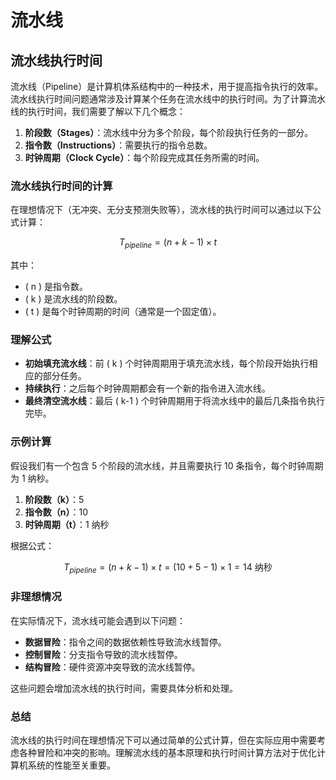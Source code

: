 # 流水线

## 流水线执行时间

流水线（Pipeline）是计算机体系结构中的一种技术，用于提高指令执行的效率。流水线执行时间问题通常涉及计算某个任务在流水线中的执行时间。为了计算流水线的执行时间，我们需要了解以下几个概念：

1. **阶段数（Stages）**：流水线中分为多个阶段，每个阶段执行任务的一部分。
2. **指令数（Instructions）**：需要执行的指令总数。
3. **时钟周期（Clock Cycle）**：每个阶段完成其任务所需的时间。

### 流水线执行时间的计算

在理想情况下（无冲突、无分支预测失败等），流水线的执行时间可以通过以下公式计算：

$$
T_{pipeline} = (n + k - 1) \times t
$$

其中：
- \( n \) 是指令数。
- \( k \) 是流水线的阶段数。
- \( t \) 是每个时钟周期的时间（通常是一个固定值）。

### 理解公式

- **初始填充流水线**：前 \( k \) 个时钟周期用于填充流水线，每个阶段开始执行相应的部分任务。
- **持续执行**：之后每个时钟周期都会有一个新的指令进入流水线。
- **最终清空流水线**：最后 \( k-1 \) 个时钟周期用于将流水线中的最后几条指令执行完毕。

### 示例计算

假设我们有一个包含 5 个阶段的流水线，并且需要执行 10 条指令，每个时钟周期为 1 纳秒。

1. **阶段数（k）**：5
2. **指令数（n）**：10
3. **时钟周期（t）**：1 纳秒

根据公式：

$$
T_{pipeline} = (n + k - 1) \times t = (10 + 5 - 1) \times 1 = 14 \text{ 纳秒}
$$

### 非理想情况

在实际情况下，流水线可能会遇到以下问题：
- **数据冒险**：指令之间的数据依赖性导致流水线暂停。
- **控制冒险**：分支指令导致的流水线暂停。
- **结构冒险**：硬件资源冲突导致的流水线暂停。

这些问题会增加流水线的执行时间，需要具体分析和处理。

### 总结

流水线的执行时间在理想情况下可以通过简单的公式计算，但在实际应用中需要考虑各种冒险和冲突的影响。理解流水线的基本原理和执行时间计算方法对于优化计算机系统的性能至关重要。